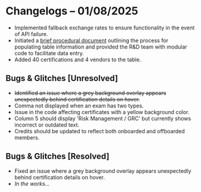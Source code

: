 # Changelogs – 01/08/2025
- Implemented fallback exchange rates to ensure functionality in the event of API failure.
- Initiated a [brief procedural document](https://github.com/Dragkob/Security-Certification-Roadmap/blob/main/Media/Filling_Procedure_R%26D.pdf) outlining the process for populating table information and provided the R&D team with modular code to facilitate data entry.
- Added 40 certifications and 4 vendors to the table.
  
## Bugs & Glitches [Unresolved]
- ~~Identified an issue where a grey background overlay appears unexpectedly behind certification details on hover.~~
- Comma not displayed when an exam has two types.
- Issue in the code affecting certificates with a yellow background color.
- Column 5 should display 'Risk Management / GRC' but currently shows incorrect or outdated text.
- Credits should be updated to reflect both onboarded and offboarded members.

## Bugs & Glitches [Resolved]
- Fixed an issue where a grey background overlay appears unexpectedly behind certification details on hover.
- _In the works..._
